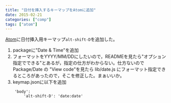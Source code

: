```yaml
---
title: "日付を挿入するキーマップをAtomに追加"
date: 2015-02-21
categories: ["comp"]
tags: ["atom"]
---
```


[Atom](http://atom.io)に日付挿入用キーマップ`alt-shift-D`を追加した。
<!--more-->

1. packageに"Date & Time"を追加
2. フォーマットをYYYY/MM/DDにしたいので，READMEを見たら"オプション指定でできる"とあるが，指定の仕方がわからない。仕方ないのでPackage/Date の "View code"を見たら lib/date.js にフォーマット指定できるところがあったので，そこを修正した。まぁいいか。
3. keymap.jsonに以下を追加
```
    'body':
        'alt-shift-D': 'date:date'
```
